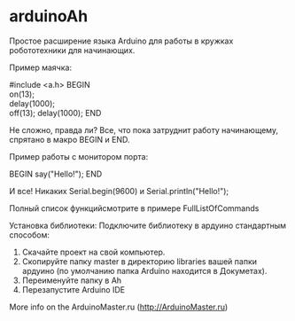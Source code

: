 # arduinoAh
Простое расширение языка Arduino для работы в кружках робототехники для начинающих.

Пример маячка:

#include <a.h>
BEGIN<br>
 on(13);<br>
 delay(1000);<br>
 off(13);
 delay(1000);
END

Не сложно, правда ли? Все, что пока затруднит работу начинающему, спрятано в макро BEGIN и END.

Пример работы с монитором порта:

BEGIN
 say("Hello!");
END

И все! Никаких Serial.begin(9600) и Serial.println("Hello!");

Полный список функцийсмотрите  в примере FullListOfCommands

Установка библиотеки:
Подключите библиотеку в ардуино стандартным способом:
1. Скачайте проект на свой компьютер.
2. Скопируйте папку master в директорию libraries вашей папки ардуино (по умолчанию папка Arduino находится в Докуметах).
3. Переименуйте папку в Ah
4. Перезапустите Arduino IDE

More info on the ArduinoMaster.ru (http://ArduinoMaster.ru)
